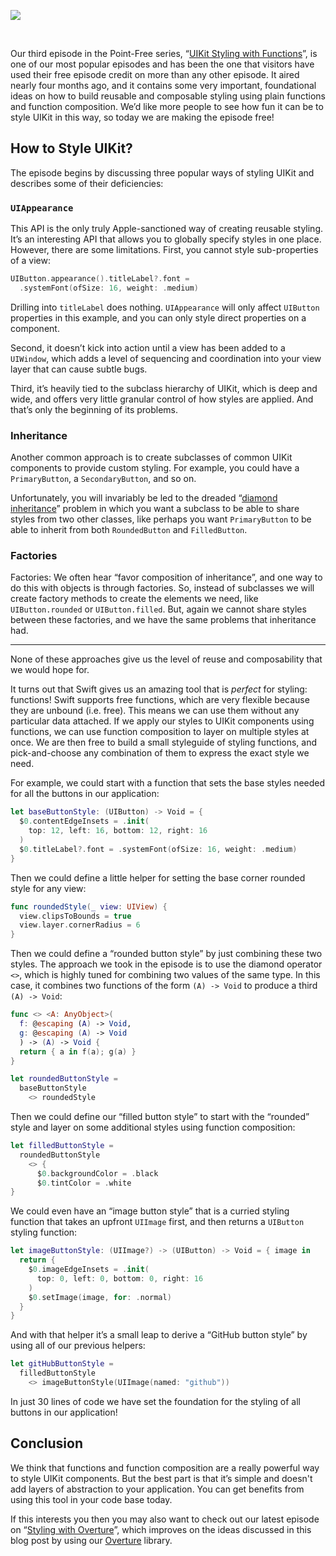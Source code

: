 ![](https://d1iqsrac68iyd8.cloudfront.net/posts/0005-styling-with-functions-free/poster.jpg)

<br>

Our third episode in the Point-Free series, “[UIKit Styling with Functions](/episodes/ep3-uikit-styling-with-functions)”,
is one of our most popular episodes and has been the one that visitors have used their free episode credit on
more than any other episode. It aired nearly four months ago, and it contains some very important,
foundational ideas on how to build reusable and composable styling using plain functions and function
composition. We’d like more people to see how fun it can be to style UIKit in this way, so today we are making
the episode free!

## How to Style UIKit?

The episode begins by discussing three popular ways of styling UIKit and describes some of their deficiencies:

### `UIAppearance`

This API is the only truly Apple-sanctioned way of creating reusable styling. It’s an interesting API that
allows you to globally specify styles in one place. However, there are some limitations. First, you cannot
style sub-properties of a view:

```swift
UIButton.appearance().titleLabel?.font =
  .systemFont(ofSize: 16, weight: .medium)
```

Drilling into `titleLabel` does nothing. `UIAppearance` will only affect `UIButton` properties in this
example, and you can only style direct properties on a component.

Second, it doesn’t kick into action until a view has been added to a `UIWindow`, which adds a level of
sequencing and coordination into your view layer that can cause subtle bugs.

Third, it’s heavily tied to the subclass hierarchy of UIKit, which is deep and wide, and offers very little
granular control of how styles are applied. And that’s only the beginning of its problems.

### Inheritance

Another common approach is to create subclasses of common UIKit components to provide custom styling. For
example, you could have a `PrimaryButton`, a `SecondaryButton`, and so on.

Unfortunately, you will invariably be led to the dreaded
“[diamond inheritance](https://en.wikipedia.org/wiki/Multiple_inheritance#The_diamond_problem)” problem in
which you want a subclass to be able to share styles from two other classes, like perhaps you want
`PrimaryButton` to be able to inherit from both `RoundedButton` and `FilledButton`.

### Factories

Factories: We often hear “favor composition of inheritance”, and one way to do this with objects is through
factories. So, instead of subclasses we will create factory methods to create the elements we need, like
`UIButton.rounded` or `UIButton.filled`. But, again we cannot share styles between these factories, and we
have the same problems that inheritance had.

---

None of these approaches give us the level of reuse and composability that we would hope for.

It turns out that Swift gives us an amazing tool that is _perfect_ for styling: functions! Swift supports
free functions, which are very flexible because they are unbound (i.e. free). This means we can use them
without any particular data attached. If we apply our styles to UIKit components using functions, we can use
function composition to layer on multiple styles at once. We are then free to build a small styleguide of
styling functions, and pick-and-choose any combination of them to express the exact style we need.

For example, we could start with a function that sets the base styles needed for all the buttons in our
application:

```swift
let baseButtonStyle: (UIButton) -> Void = {
  $0.contentEdgeInsets = .init(
    top: 12, left: 16, bottom: 12, right: 16
  )
  $0.titleLabel?.font = .systemFont(ofSize: 16, weight: .medium)
}
```

Then we could define a little helper for setting the base corner rounded style for any view:

```swift
func roundedStyle(_ view: UIView) {
  view.clipsToBounds = true
  view.layer.cornerRadius = 6
}
```

Then we could define a “rounded button style” by just combining these two styles. The approach we took in the
episode is to use the diamond operator `<>`, which is highly tuned for combining two values of the same type.
In this case, it combines two functions of the form `(A) -> Void` to produce a third `(A) -> Void`:

```swift
func <> <A: AnyObject>(
  f: @escaping (A) -> Void,
  g: @escaping (A) -> Void
  ) -> (A) -> Void {
  return { a in f(a); g(a) }
}

let roundedButtonStyle =
  baseButtonStyle
    <> roundedStyle
```

Then we could define our “filled button style” to start with the “rounded” style and layer on some
additional styles using function composition:

```swift
let filledButtonStyle =
  roundedButtonStyle
    <> {
      $0.backgroundColor = .black
      $0.tintColor = .white
}
```

We could even have an “image button style” that is a curried styling function that takes an upfront
`UIImage` first, and then returns a `UIButton` styling function:

```swift
let imageButtonStyle: (UIImage?) -> (UIButton) -> Void = { image in
  return {
    $0.imageEdgeInsets = .init(
      top: 0, left: 0, bottom: 0, right: 16
    )
    $0.setImage(image, for: .normal)
  }
}
```

And with that helper it’s a small leap to derive a “GitHub button style” by using all of our
previous helpers:

```swift
let gitHubButtonStyle =
  filledButtonStyle
    <> imageButtonStyle(UIImage(named: "github"))
```

In just 30 lines of code we have set the foundation for the styling of all buttons in our
application!

## Conclusion

We think that functions and function composition are a really powerful way to style UIKit
components. But the best part is that it’s simple and doesn't add layers of abstraction to your
application. You can get benefits from using this tool in your code base today.

If this interests you then you may also want to check out our latest episode on
“[Styling with Overture](https://www.pointfree.co/episodes/ep17-styling-with-overture)”, which 
improves on the ideas discussed in this blog post by using our
[Overture](https://github.com/pointfreeco/swift-overture) library.
